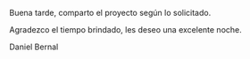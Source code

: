 Buena tarde, comparto el proyecto según lo solicitado.

Agradezco el tiempo brindado, les deseo una excelente noche.

Daniel Bernal
